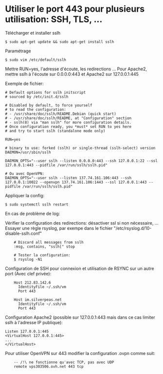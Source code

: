 # Utiliser le port 443 pour plusieurs utilisation: SSH, TLS, ...

Télécharger et installer sslh

    $ sudo apt-get update && sudo apt-get install sslh

Paramétrage
    
    $ sudo vim /etc/default/sslh

Mettre RUN=yes, l'adresse d'écoute, les redirections ...
Pour Apache2, mettre sslh à l'écoute sur 0.0.0.0:443 et Apache2 sur 127.0.0.1:445

Exemple de fichier:

    # Default options for sslh initscript
    # sourced by /etc/init.d/sslh

    # Disabled by default, to force yourself
    # to read the configuration:
    # - /usr/share/doc/sslh/README.Debian (quick start)
    # - /usr/share/doc/sslh/README, at "Configuration" section
    # - sslh(8) via "man sslh" for more configuration details.
    # Once configuration ready, you *must* set RUN to yes here
    # and try to start sslh (standalone mode only)

    RUN=yes

    # binary to use: forked (sslh) or single-thread (sslh-select) version
    DAEMON=/usr/sbin/sslh

    DAEMON_OPTS="--user sslh --listen 0.0.0.0:443 --ssh 127.0.0.1:22 --ssl 127.0.0.1:443 --pidfile /var/run/sslh/sslh.pid"

    # Ou avec OpenVPN:
    DAEMON_OPTS="--user sslh --listen 137.74.161.106:443 --ssh 127.0.0.1:10022 --openvpn 137.74.161.106:1443 --ssl 127.0.0.1:443 --pidfile /var/run/sslh/sslh.pid"

Appliquer la config:

    $ sudo systemctl sslh restart

En cas de problème de log:

Vérifier la configuration des redirections: désactiver ssl si non nécessaire, ...
Essayer une règle rsyslog, par exempe dans le fichier "/etc/rsyslog.d/10-disable-sslh.conf"
    
        # Discard all messages from sslh
        :msg, contains, "sslh[" stop 

        # Tester la configuration:
        $ rsyslog -N1


Configuration de SSH pour connexion et utilisation de RSYNC sur un autre port (Avec clef privée):

		Host 212.83.142.6
		  IdentityFile ~/.ssh/vm
		  Port 443
		
		Host im.silverpeas.net
		  IdentityFile ~/.ssh/vm
		  Port 443


Configuration Apache2 (possible sur 127.0.0.1:443 mais dans ce cas limiter sslh à l'adresse IP publique):
    
    Listen 127.0.0.1:445
    <VirtualHost 127.0.0.1:445>
    ...
    </VirtualHost>
    

Pour utiliser OpenVPN sur 443 modifier la configuration .ovpn comme suit:

		-- /!\ ne fonctionne qu'avec TCP, pas avec UDP
		remote vps303506.ovh.net 443 tcp



